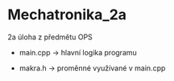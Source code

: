 # Mechatronika_2a
2a úloha z předmětu OPS


- main.cpp
-> hlavní logika programu

- makra.h
-> proměnné využívané v main.cpp 
